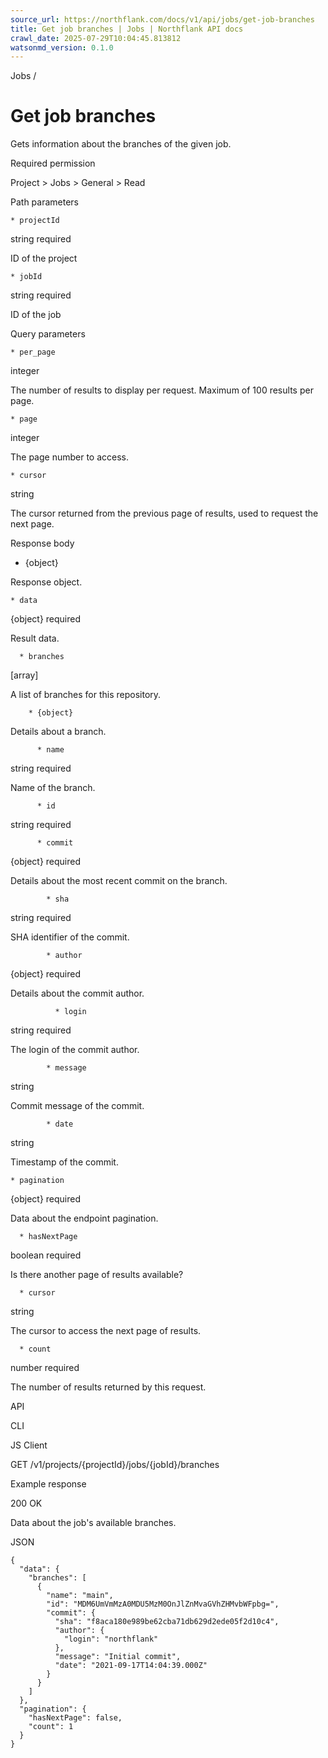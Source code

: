 ```yaml
---
source_url: https://northflank.com/docs/v1/api/jobs/get-job-branches
title: Get job branches | Jobs | Northflank API docs
crawl_date: 2025-07-29T10:04:45.813812
watsonmd_version: 0.1.0
---
```


Jobs / 

# Get job branches

Gets information about the branches of the given job.

Required permission

Project > Jobs > General > Read

Path parameters

    * projectId

string required

ID of the project

    * jobId

string required

ID of the job




Query parameters

    * per_page

integer

The number of results to display per request. Maximum of 100 results per page.

    * page

integer

The page number to access.

    * cursor

string

The cursor returned from the previous page of results, used to request the next page.




Response body

  * {object}

Response object.

    * data

{object} required

Result data.

      * branches

[array]

A list of branches for this repository.

        * {object}

Details about a branch.

          * name

string required

Name of the branch.

          * id

string required

          * commit

{object} required

Details about the most recent commit on the branch.

            * sha

string required

SHA identifier of the commit.

            * author

{object} required

Details about the commit author.

              * login

string required

The login of the commit author.

            * message

string

Commit message of the commit.

            * date

string

Timestamp of the commit.

    * pagination

{object} required

Data about the endpoint pagination.

      * hasNextPage

boolean required

Is there another page of results available?

      * cursor

string

The cursor to access the next page of results.

      * count

number required

The number of results returned by this request.




API

CLI

JS Client

GET /v1/projects/{projectId}/jobs/{jobId}/branches

Example response

200 OK

Data about the job's available branches.

JSON
    
    
    {
      "data": {
        "branches": [
          {
            "name": "main",
            "id": "MDM6UmVmMzA0MDU5MzM0OnJlZnMvaGVhZHMvbWFpbg=",
            "commit": {
              "sha": "f8aca180e989be62cba71db629d2ede05f2d10c4",
              "author": {
                "login": "northflank"
              },
              "message": "Initial commit",
              "date": "2021-09-17T14:04:39.000Z"
            }
          }
        ]
      },
      "pagination": {
        "hasNextPage": false,
        "count": 1
      }
    }